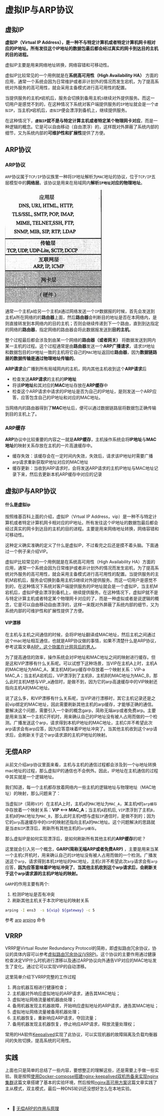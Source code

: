# 虚拟IP与ARP协议

## 虚拟IP

**虚拟IP（Virtual IP Address），是一种不与特定计算机或者特定计算机网卡相对应的IP地址。所有发往这个IP地址的数据包最后都会经过真实的网卡到达目的主机的目的进程。**

虚拟IP主要是用来网络地址转换，网络容错和可移动性。

虚拟IP比较常见的一个用例就是在**系统高可用性（High Availability HA）** 方面的应用，通常一个系统会因为日常维护或者非计划外的情况而发生宕机，为了提高系统对外服务的高可用性，就会采用主备模式进行高可用性的配置。

当提供服务的主机`M`​宕机后，服务会切换到备用主机`S`​继续对外提供服务。而这一切用户是感觉不到的，在这种情况下系统对客户端提供服务的`IP`​地址就会是一个`虚拟IP`​，当主机`M`​宕机后，`虚拟IP`​便会漂浮到备机上，继续提供服务。

在这种情况下，**​`虚拟IP`​**​**就不是与特定计算主机或者特定某个物理网卡对应**，而是一种逻辑的概念。它是可以自由移动（自由漂浮）的，这样既对外屏蔽了系统内部的细节，又为系统内部的**可维护性和扩展性**提供了方便。

## ARP协议

### ARP协议

​`ARP`​协议属于`TCP/IP`​协议族里一种将`IP`​地址解析为`MAC`​地址的协议，位于`TCP/IP`​五层模型中的**网络层**。该协议是用来在局域网内**解析**​**​`IP地址`​**​**对应的物理地址**。

![这里写图片描述](assets/net-img-20171118164743381-20230923140414-waddaw3.jpg)

通常一个主机`A`​给另一个主机`B`​通过网络发送一个`IP`​数据报的时候，首先会发送到主机`A`​所在网络的的**路由器**上面，然后**路由器**会判断目的地址是否在本网络内，是则直接转发到本网络内的目的主机；否则会继续传递到下一个路由，直到到达指定的网络的**路由器**，指定网络的路由器会将此数据报发送到**目的主机**。

整个过程最后都会涉及到由某一个网络的**路由器（或者网关）** 将数据发送到网内某一主机的过程。这个过程通常是由**路由器**发送一个**ARP广播请求**，请求`IP`​地址和数据包目的`IP`​地址一致的主机将它自己的`MAC`​地址返回给**路由器**，因为**数据链路层的数据传输是通过物理地址传输的**。

**ARP请求**会广播到所有局域网内的主机，网内其他主机收到这个**ARP请求**后

* 检查发送**ARP请求**的主机的**IP地址**
* 将该**IP地址**和其对应的**MAC**地址存放在**ARP缓存**中
* 检查这个ARP请求中请求的IP地址是否为自己的IP地址，是则发送一个ARP应答，应答包含自己的IP地址和对应的MAC地址。

当网络内的路由器得到了**MAC**地址后，便可以通过数据链路层将数据包正确传输到目的主机上了。

### ARP缓存

**ARP**协议中比较重要的内容之一就是**ARP缓存**，主机操作系统会将**IP地址**与**MAC地址**的映射关系存放在主机的一片高速缓存中。

* 缓存失效：该缓存会在一定时间内失效，失效后，请求该IP地址时需要广播arp请求重新获取IP地址对应的MAC地址
* 缓存更新：当收到ARP请求时，会将发送ARP请求的主机IP地址与MAC地址记录下来，然后去更新本机ARP缓存中对应的记录

## 虚拟IP与ARP协议

#### 什么是虚拟ip

 按照维基百科上面的介绍，虚拟IP（Vrtual IP Address，vip）是一种不与特定计算机或者特定计算机网卡相对应的IP地址。所有发往这个IP地址的数据包最后都会经过真实的网卡到达目的主机的目的进程。主要是用来网络地址转换，网络容错和可移动性。

这种定义确实准确的定义了什么是虚拟IP，不过看完之后还是摸不着头脑。下面通过一个例子来介绍VIP。

虚拟IP比较常见的一个用例就是在系统高可用性（High Availability  HA）方面的应用，通常一个系统会因为日常维护或者非计划外的情况而发生宕机，为了提高系统对外服务的高可用性，就会采用主备模式进行高可用性的配置。当提供服务的主机M宕机后，服务会切换到备用主机S继续对外提供服务。而这一切用户是感觉不到的，在这种情况下系统对客户端提供服务的IP地址就会是一个虚拟IP，当主机M宕机后，虚拟IP便会漂浮到备机上，继续提供服务。在这种情况下，虚拟IP就不是与特定计算主机或者特定某个物理网卡对应的了，而是一种虚拟或者是说逻辑的概念，它是可以自由移动自由漂浮的，这样一来既对外屏蔽了系统内部的细节，又为系统内部的可维护性和扩展性提供了方便。

#### VIP漂移

在主机与主机之间通信的时候，会将IP地址翻译成MAC地址，然后主机之间通过这个mac地址相互通信，也就是ARP协议做的事情，如果不清楚什么是ARP协议，参考这篇文章[ARP，这个隐匿在计网背后的男人](https://mp.weixin.qq.com/s?__biz=MzI0ODk2NDIyMQ==&mid=2247487804&idx=1&sn=f001a24a308053b3723dfb12d36045ee&chksm=e999e42edeee6d383fbb411792e22e4028bb8c2441255786f50cf848443af7b1bd5e382078dc&scene=21#wechat_redirect)。

为了提高通信的效率，操作系统会对IP地址和MAC地址之间的映射进行缓存。但是这和VIP漂移有什么关系呢。可以试想下这种场景，当VIP在主机A上时，主机A的MAC地址为MAC\_A，某主机M的arp缓存中存放着一个映射关系：VIP-a  MAC\_A；当主机A宕机后，VIP漂浮到了主机B，主机B的MAC地址为MAC\_B，那么此时主机M想与VIP\_a通信时，是做不到，因为它的arp高速缓存中的VIP映射还指向主机A的MAC地址。

说了这么多，和VIP漂移有什么关系呢，当VIP进行漂移时，其它主机记录还是之前vip绑定的MAC地址，因此需要刷新其他主机的arp缓存，才能够正确的通信。要解决这个问题，需要引入一个新的概念garp，简称无端arp或者免费arp。主要是用来当某一个主机C开机时，用来确认自己的IP地址没有被人占用而做的一个检测。广播发送这个arp，请求得到本机IP地址的MAC地址，主机C并不希望此次arp请求会有arp应答，因为应答意味着IP地址冲突了。当其他主机收到这个arp请求后，会刷新关于这个arp请求源的主机IP地址的映射。

## 无偿ARP

从前文介绍arp协议里面来看，主机与主机的通信过程都会涉及到一个ip地址转换mac地址的过程，那么虚拟IP的通信也不会例外。因此，IP地址在主机通信的过程中其实就是一个逻辑地址。

我们知道，每一个主机都存放着网络内一些主机的逻辑地址与物理地址（MAC地址）的映射，那么问题来了：

当虚拟`IP`​（简称`VIP`​）在主机A上时，主机`A`​的`MAC`​地址为`MAC_A`​，某主机`M`​的`arp缓存`​中存放着一个映射关系：**VIP &lt;–&gt; MAC_A**；当主机`A`​宕机后, `VIP`​漂浮到了主机`B`​，主机`B`​的`MAC`​地址为`MAC_B`​，那么此时主机`M`​想与虚拟`IP`​通信时，是做不到的；因为它的`arp`​高速缓存中的`VIP`​的映射还指向主机`A`​的`MAC`​地址。这个问题解决的思路就是当`虚拟IP`​漂浮后，刷新所有其他主机的`arp缓存`​。

那么虚拟IP是如何实现漂浮后，是如何刷新所有其他主机的**ARP缓存**的呢？

这里就会引入另一个概念，**GARP(简称无端ARP或者免费ARP)** ，主要是用来当某一个主机`C`​开机时，用来确认自己的`IP`​地址没有被人占用而做的一个检测。广播发送这个`arp`​，请求得到本机`IP`​地址的`MAC`​地址，主机`C`​并不希望此次`arp`​请求会有`arp`​应答，**因为应答意味着IP地址冲突了**。**当其他主机收到这个arp请求后，会刷新关于这个arp请求源的主机IP地址的映射。**

​`GARP`​的作用主要有两个:

1. 检测IP地址是否有冲突
2. 刷新其他主机关于本次IP地址的映射关系

```bash
arping -I ens3  -s ${vip} ${gateway} -c 5
```

参考 [arp](001%20shell自动化运维/shell%20命令手册/软件安装/arp.md) [arping](001%20shell自动化运维/shell%20命令手册/网络相关/arping.md) 命令

## VRRP

VRRP是Virtual Router Redundancy Protocol的简称，即虚拟路由冗余协议，协议的具体内容可以参考[虚拟路由冗余协议(VRRP)](https://blog.csdn.net/qq_38265137/article/details/80404440)。这个协议的主要作用通过健康检查决定VIP什么时机进行漂移以及通过ARP协议向外通告VIP对应的MAC地址发生了变化。通过它可以实现VIP的自动漂移。

这里简单介绍下VRRP完整的工作过程

1. 两台机器互相进行健康检查；
2. 主机器对外响应虚拟地址的ARP请求，通告其MAC地址；
3. 虚拟地址网络流量被机器由处理；
4. 备用机器发现主机器故障，开始响应虚拟地址的ARP请求，通告其MAC地址；
5. 虚拟地址网络流量被备用机器处理；
6. 主机器恢复，重新响应ARP请求，夺回流量；
7. 备用机器发现主机器恢复，停止响应ARP请求，释放流量处理权；

常用的HA软件[Keepalived](http://www.keepalived.org/)实现了此协议，可以实现机器的故障隔离及负载均衡器间的失败切换，提高系统的可用性。

## 实践

上面也只是简单的总结了一些内容，要想整正的理解这些，还是需要上手做一些实验。我是按照[使用Docker-compose搭建nginx-keepalived双机热备来实现nginx集群](https://zhuanlan.zhihu.com/p/133085218)这篇文章搭建了基本的实验环境，然后按照[nginx高可用方案](https://www.yuque.com/docs/share/b6db6dd9-e737-4ade-a7dd-335fc84ac458#SGleK)这篇文章实践了主从模式，双主模式，最后一种DNS轮训还没想好怎么在本地实验。

‍

* 📄 [无偿ARP的作用与原理](虚拟IP与ARP协议/无偿ARP的作用与原理.md)
